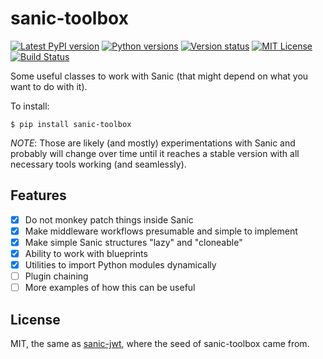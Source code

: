 # sanic-toolbox

[![Latest PyPI version](https://img.shields.io/pypi/v/sanic-toolbox.svg)](https://pypi.python.org/pypi/sanic-toolbox)
[![Python versions](https://img.shields.io/pypi/pyversions/sanic-toolbox.svg)](https://pypi.python.org/pypi/sanic-toolbox)
[![Version status](https://img.shields.io/pypi/status/sanic-toolbox.svg)](https://pypi.python.org/pypi/sanic-toolbox)
[![MIT License](https://img.shields.io/pypi/l/sanic-toolbox.svg)](https://raw.githubusercontent.com/vltr/sanic-toolbox/master/LICENSE)
[![Build Status](https://travis-ci.org/vltr/sanic-toolbox.svg?branch=master)](https://travis-ci.org/vltr/sanic-toolbox)

Some useful classes to work with Sanic (that might depend on what you want to do with it).

To install:

```
$ pip install sanic-toolbox
```

_NOTE_: Those are likely (and mostly) experimentations with Sanic and probably will change over time until it reaches a stable version with all necessary tools working (and seamlessly).


## Features

- [x] Do not monkey patch things inside Sanic
- [x] Make middleware workflows presumable and simple to implement
- [x] Make simple Sanic structures "lazy" and "cloneable"
- [x] Ability to work with blueprints
- [x] Utilities to import Python modules dynamically
- [ ] Plugin chaining
- [ ] More examples of how this can be useful

## License

MIT, the same as [sanic-jwt](https://raw.githubusercontent.com/ahopkins/sanic-jwt/dev/LICENSE), where the seed of sanic-toolbox came from.
